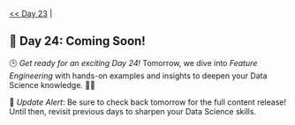 [<< Day 23](../23_Handling%20Imbalanced%20Data/23_Handling%20Imbalanced%20Data.md) | <!--[Day 23 >>](../)-->
## 🚀 Day 24: Coming Soon!
🕒 *Get ready for an exciting Day 24!* Tomorrow, we dive into *Feature Engineering* with hands-on examples and insights to deepen your Data Science knowledge. 🔧✨

🔔 *Update Alert*: Be sure to check back tomorrow for the full content release! Until then, revisit previous days to sharpen your Data Science skills.
